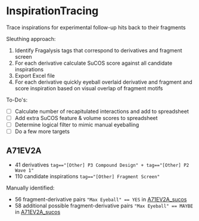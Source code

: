 # InspirationTracing
Trace inspirations for experimental follow-up hits back to their fragments

Sleuthing approach:

1. Identify Fragalysis tags that correspond to derivatives and fragment screen
2. For each derivative calculate SuCOS score against all candidate inspirations
3. Export Excel file
4. For each derivative quickly eyeball overlaid derivative and fragment and score inspiration based on visual overlap of fragment motifs

To-Do's:

- [ ] Calculate number of recapitulated interactions and add to spreadsheet
- [ ] Add extra SuCOS feature & volume scores to spreadsheet
- [ ] Determine logical filter to mimic manual eyeballing
- [ ] Do a few more targets

## A71EV2A

- 41 derivatives `tag=="[Other] P3 Compound Design" + tag=="[Other] P2 Wave 1"`
- 110 candidate inspirations `tag=="[Other] Fragment Screen"`

Manually identified:
- 56 fragment-derivative pairs `"Max Eyeball" == YES` in [A71EV2A_sucos](A71EV2A_sucos.xslx)
- 58 additional possible fragment-derivative pairs `"Max Eyeball" == MAYBE` in [A71EV2A_sucos](A71EV2A_sucos.xslx)
